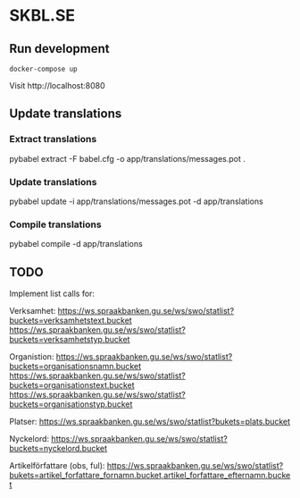 # SKBL.SE

## Run development

`docker-compose up`

Visit http://localhost:8080

## Update translations

### Extract translations
pybabel extract -F babel.cfg -o app/translations/messages.pot .

### Update translations
pybabel update -i app/translations/messages.pot -d app/translations

### Compile translations
pybabel compile -d app/translations

## TODO
Implement list calls for:

Verksamhet:
https://ws.spraakbanken.gu.se/ws/swo/statlist?buckets=verksamhetstext.bucket
https://ws.spraakbanken.gu.se/ws/swo/statlist?buckets=verksamhetstyp.bucket

Organistion:
https://ws.spraakbanken.gu.se/ws/swo/statlist?buckets=organisationsnamn.bucket
https://ws.spraakbanken.gu.se/ws/swo/statlist?buckets=organisationstext.bucket
https://ws.spraakbanken.gu.se/ws/swo/statlist?buckets=organisationstyp.bucket

Platser:
https://ws.spraakbanken.gu.se/ws/swo/statlist?bukets=plats.bucket

Nyckelord:
https://ws.spraakbanken.gu.se/ws/swo/statlist?buckets=nyckelord.bucket

Artikelförfattare (obs, ful):
https://ws.spraakbanken.gu.se/ws/swo/statlist?bukets=artikel_forfattare_fornamn.bucket,artikel_forfattare_efternamn.bucket